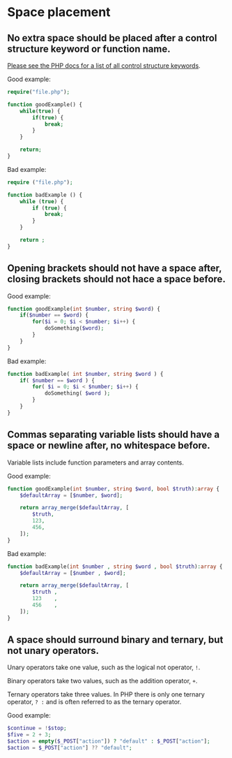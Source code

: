 # Space placement

## No extra space should be placed after a control structure keyword or function name.

[Please see the PHP docs for a list of all control structure keywords][control-structures].

Good example:

```php
require("file.php");

function goodExample() {
	while(true) {
		if(true) {
			break;
		}
	}

	return;
}
```

Bad example:

```php
require ("file.php");

function badExample () {
	while (true) {
		if (true) {
			break;
		}
	}

	return ;
}
```

## Opening brackets should not have a space after, closing brackets should not hace a space before.

Good example:

```php
function goodExample(int $number, string $word) {
	if($number == $word) {
		for($i = 0; $i < $number; $i++) {
			doSomething($word);
		}
	}
}
```

Bad example:

```php
function badExample( int $number, string $word ) {
	if( $number == $word ) {
		for( $i = 0; $i < $number; $i++) {
			doSomething( $word );
		}
	}
}
```

## Commas separating variable lists should have a space or newline after, no whitespace before.

Variable lists include function parameters and array contents.

Good example:

```php
function goodExample(int $number, string $word, bool $truth):array {
	$defaultArray = [$number, $word];

	return array_merge($defaultArray, [
		$truth,
		123,
		456,
	]);
}
```

Bad example:

```php
function badExample(int $number , string $word , bool $truth):array {
	$defaultArray = [$number , $word];

	return array_merge($defaultArray, [
		$truth ,
		123    ,
		456    ,
	]);
}
```

## A space should surround binary and ternary, but not unary operators.

Unary operators take one value, such as the logical not operator, `!`.

Binary operators take two values, such as the addition operator, `+`.

Ternary operators take three values. In PHP there is only one ternary operator, `? :` and is often referred to as the ternary operator.

Good example:

```php
$continue = !$stop;
$five = 2 + 3;
$action = empty($_POST["action"]) ? "default" : $_POST["action"];
$action = $_POST["action"] ?? "default";
```

[control-structures]: http://php.net/manual/language.control-structures.php